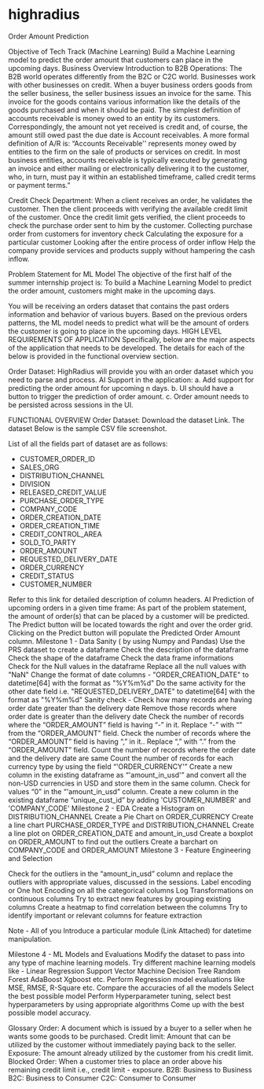 # highradius
Order Amount Prediction



Objective of Tech Track (Machine Learning) 
Build a Machine Learning model to predict the order amount that customers can place in the upcoming days. 
Business Overview 
Introduction to B2B Operations: 
The B2B world operates differently from the B2C or C2C world. Businesses work with other businesses on credit. When a buyer business orders goods from the seller business, the seller business issues an invoice for the same. This invoice for the goods contains various information like the details of the goods purchased and when it should be paid. 
The simplest definition of accounts receivable is money owed to an entity by its customers. Correspondingly, the amount not yet received is credit and, of course, the amount still owed past the due date is Account receivables. A more formal definition of A/R is: 
“Accounts Receivable'' represents money owed by entities to the firm on the sale of products or services on credit. In most business entities, accounts receivable is typically executed by generating an invoice and either mailing or electronically delivering it to the customer, who, in turn, must pay it within an established timeframe, called credit terms or payment terms.”

Credit Check Department:
When a client receives an order, he validates the customer.
Then the client proceeds with verifying the available credit limit of the customer.
Once the credit limit gets verified, the client proceeds to check the purchase order sent to him by the customer.
Collecting purchase order from customers for inventory check
Calculating the exposure for a particular customer
Looking after the entire process of order inflow
Help the company provide services and products supply without hampering the cash inflow. 

Problem Statement for ML Model 
The objective of the first half of the summer internship project is:
To build a Machine Learning Model to predict the order amount, customers might make in the upcoming days.

You will be receiving an orders dataset that contains the past orders information and behavior of various buyers. Based on the previous orders patterns, the ML model needs to predict what will be the amount of orders the customer is going to place in the upcoming days. 
HIGH LEVEL REQUIREMENTS OF APPLICATION 
Specifically, below are the major aspects of the application that needs to be developed. The details for each of the below is provided in the functional overview section. 

Order Dataset: 
HighRadius will provide you with an order dataset which you need to parse and process. 
AI Support in the application: 
a. Add support for predicting the order amount for upcoming n days. 
b. UI should have a button to trigger the prediction of order amount. 
c. Order amount needs to be persisted across sessions in the UI.


FUNCTIONAL OVERVIEW 
Order Dataset: 
Download the dataset Link.
The dataset Below is the sample CSV file screenshot.










List of all the fields part of dataset are as follows: 
- CUSTOMER_ORDER_ID 
- SALES_ORG 
- DISTRIBUTION_CHANNEL
- DIVISION
- RELEASED_CREDIT_VALUE
- PURCHASE_ORDER_TYPE
- COMPANY_CODE
- ORDER_CREATION_DATE
- ORDER_CREATION_TIME
- CREDIT_CONTROL_AREA
- SOLD_TO_PARTY
- ORDER_AMOUNT
- REQUESTED_DELIVERY_DATE
- ORDER_CURRENCY
- CREDIT_STATUS
- CUSTOMER_NUMBER


Refer to this link for detailed description of column headers. 
AI Prediction of upcoming orders in a given time frame: 
As part of the problem statement, the amount of order(s) that can be placed by a customer will be predicted. 
The Predict button will be located towards the right and over the order grid.
Clicking on the Predict button will populate the Predicted Order Amount column.
Milestone 1 - Data Sanity ( by using Numpy and Pandas)
Use the PRS dataset to create a dataframe
Check the description of the dataframe
Check the shape of the dataframe
Check the data frame informations
Check for the Null values in the dataframe
Replace all the null values with "NaN"
Change the format of date columns - "ORDER_CREATION_DATE" to datetime[64] with the format as "%Y%m%d"
Do the same activity for the other date field i.e. "REQUESTED_DELIVERY_DATE" to datetime[64] with the format as "%Y%m%d"
Sanity check - Check how many records are having order date greater than the delivery date
Remove those records where order date is greater than the delivery date 
Check the number of records where the “ORDER_AMOUNT” field is having “-” in it.
Replace “-” with “” from the “ORDER_AMOUNT” field. 
Check the number of records where the “ORDER_AMOUNT” field is having “,” in it..
Replace “,” with “.” from the “ORDER_AMOUNT” field. 
Count the number of records where the order date and the delivery date are same
Count the number of records for each currency type by using the field “'ORDER_CURRENCY'”
Create a new column in the existing dataframe as “'amount_in_usd'” and convert all the non-USD currencies in USD and store them in the same column. 
Check for values “0” in the “'amount_in_usd” column. 
Create a new column in the existing dataframe “unique_cust_id” by adding 'CUSTOMER_NUMBER' and 'COMPANY_CODE'
Milestone 2 - EDA
Create a Histogram on DISTRIBUTION_CHANNEL
Create a Pie Chart on ORDER_CURRENCY
Create a line chart PURCHASE_ORDER_TYPE and DISTRIBUTION_CHANNEL
Create a line plot on ORDER_CREATION_DATE and amount_in_usd
Create a boxplot on ORDER_AMOUNT	to find out the outliers
Create a barchart on COMPANY_CODE	 and ORDER_AMOUNT
Milestone 3 - Feature Engineering and Selection

Check for the outliers in the “amount_in_usd” column and replace the outliers with appropriate values, discussed in the sessions.
Label encoding or One hot Encoding on all the categorical columns 
Log Transformations on continuous columns 
Try to extract new features by grouping existing columns 
Create a heatmap to find correlation between the columns
Try to identify important or relevant columns for feature extraction

Note - All of you Introduce a particular module (Link Attached) for datetime manipulation. 

Milestone 4 - ML Models and Evaluations
 Modify the dataset to pass into any type of machine learning models. 
Try different machine learning models like - 
Linear Regression
Support Vector Machine 
Decision Tree
Random Forest 
AdaBoost
Xgboost etc. 
Perform Regression model evaluations like MSE, RMSE, R-Square etc.
Compare the accuracies of all the models 
Select the best possible model
Perform Hyperparameter tuning, select best hyperparameters by using appropriate algorithms
Come up with the best possible model accuracy.

Glossary
Order: 
A document which is issued by a buyer to a seller when he wants some goods to be purchased. 
Credit limit: 
Amount that can be utilized by the customer without immediately paying back to the seller.
Exposure: 
The amount already utilized by the customer from his credit limit.
Blocked Order: 
When a customer tries to place an order above his remaining credit limit i.e., credit limit - exposure.
B2B: Business to Business 
B2C: Business to Consumer 
C2C: Consumer to Consumer 
